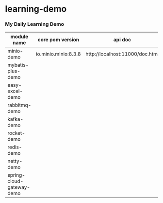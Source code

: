 # learning-demo
### My Daily Learning Demo

| module name               | core pom version     | api doc                         | completion |
|---------------------------|----------------------|---------------------------------|------------|
| minio-demo                | io.minio.minio:8.3.8 | http://localhost:11000/doc.html | DO         |
| mybatis-plus-demo         |                      |                                 | TODO       |
| easy-excel-demo           |                      |                                 | TODO       |
| rabbitmq-demo             |                      |                                 | TODO       |
| kafka-demo                |                      |                                 | TODO       |
| rocket-demo               |                      |                                 | TODO       |
| redis-demo                |                      |                                 | TODO       |
| netty-demo                |                      |                                 | TODO       |
| spring-cloud-gateway-demo |                      |                                 | TODO       |
